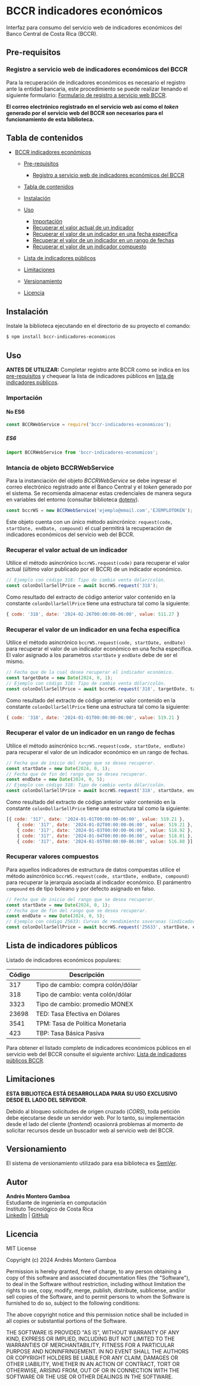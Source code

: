 # BCCR indicadores económicos

Interfaz para consumo del servicio web de indicadores económicos del Banco Central de Costa Rica (BCCR).

## Pre-requisitos

### Registro a servicio web de indicadores económicos del BCCR

Para la recuperación de indicadores económicos es necesario el registro ante la entidad bancaria, este procedimiento se puede realizar llenando el siguiente formulario: [Formulario de registro a servicio web BCCR](https://www.bccr.fi.cr/indicadores-economicos/servicio-web). 

**El correo electrónico registrado en el servicio web así como el _token_ generado por el servicio web del BCCR son necesarios para el funcionamiento de esta biblioteca.**
 
## Tabla de contenidos

- [BCCR indicadores económicos](#BCCR-indicadores-económicos)
    - [Pre-requisitos](#pre-requisitos)
      - [Registro a servicio web de indicadores económicos del BCCR](#registro-a-servicio-web-de-indicadores-económicos-del-BCCR)
      
    - [Tabla de contenidos](#tabla-de-contenidos) 
    - [Instalación](#instalación)
    - [Uso](#uso)
        - [Importación](#importación)
        - [Recuperar el valor actual de un indicador](#recuperar-el-valor-actual-de-un-indicador)
        - [Recuperar el valor de un indicador en una fecha específica](#recuperar-el-valor-de-un-indicador-en-una-fecha-específica)
        - [Recuperar el valor de un indicador en un rango de fechas](#recuperar-el-valor-de-un-indicador-en-un-rango-de-fechas)
        - [Recuperar el valor de un indicador compuesto](#recuperar-el-valor-de-un-indicador-en-un-rango-de-fechas)
    - [Lista de indicadores públicos](#lista-de-indicadores-públicos)
    - [Limitaciones](#limitaciones)
    - [Versionamiento](#versionamiento) 
    - [Licencia](#licencia)


## Instalación

Instale la biblioteca ejecutando en el directorio de su proyecto el comando:

```sh
$ npm install bccr-indicadores-economicos
```

## Uso

**ANTES DE UTILIZAR:** Completar registro ante BCCR como se indica en los [pre-requisitos](#pre-requisitos) y chequear la lista de indicadores públicos en [lista de indicadores públicos](#lista-de-indicadores-públicos).

### Importación

#### No ES6

```js
const BCCRWebService = require('bccr-indicadores-economicos');
```

##### ES6

```js
import BCCRWebService from 'bccr-indicadores-economicos';
```

### Intancia de objeto BCCRWebService

Para la instanciación del objeto _BCCRWebService_ se debe ingresar el correo electrónico registrado ante el Banco Central y el _token_ generado por el sistema. Se recomienda almacenar estas credenciales de manera segura en variables del entorno (consultar biblioteca [dotenv](https://www.npmjs.com/package/dotenv)).

```js
const bccrWS = new BCCRWebService('ejemplo@email.com','EJEMPLOTOKEN');
```

Este objeto cuenta con un único método asincrónico: `request(code, startDate, endDate, compound)` el cual permitirá la recuperación de indicadores económicos del servicio web del BCCR.

### Recuperar el valor actual de un indicador

Utilice el método asincrónico `bccrWS.request(code)` para recuperar el valor actual (último valor publicado por el BCCR) de un indicador económico.

```js
// Ejemplo con código 318: Tipo de cambio venta dólar/colón.
const colonDollarSellPrice = await bccrWS.request('318');
```

Como resultado del extracto de código anterior valor contenido en la constante `colonDollarSellPrice` tiene una estructura tal como la siguiente:

```js
{ code: '318', date: '2024-02-26T00:00:00-06:00', value: 511.27 }
```

### Recuperar el valor de un indicador en una fecha específica

Utilice el método asincrónico `bccrWS.request(code, startDate, endDate)` para recuperar el valor de un indicador económico en una fecha específica. El valor asignado a los parametros `startDate` y `endDate` debe de ser el mismo. 

```js
// Fecha que de la cual desea recuperar el indicador económico.
const targetDate = new Date(2024, 0, 1);
// Ejemplo con código 318: Tipo de cambio venta dólar/colón.
const colonDollarSellPrice = await bccrWS.request('318', targetDate, targetDate);
```

Como resultado del extracto de código anterior valor contenido en la constante `colonDollarSellPrice` tiene una estructura tal como la siguiente:


```js
{ code: '318', date: '2024-01-01T00:00:00-06:00', value: 519.21 }
```

### Recuperar el valor de un indicador en un rango de fechas

Utilice el método asincrónico `bccrWS.request(code, startDate, endDate)` para recuperar el valor de un indicador económico en un rango de fechas.

```js
// Fecha que de inicio del rango que se desea recuperar.
const startDate = new Date(2024, 0, 1);
// Fecha que de fin del rango que se desea recuperar.
const endDate = new Date(2024, 0, 5);
// Ejemplo con código 318: Tipo de cambio venta dólar/colón.
const colonDollarSellPrice = await bccrWS.request('318', startDate, endDate);
```

Como resultado del extracto de código anterior valor contenido en la constante `colonDollarSellPrice` tiene una estructura tal como la siguiente:


```js
[{ code: '317', date: '2024-01-01T00:00:00-06:00', value: 519.21 },
    { code: '317', date: '2024-01-02T00:00:00-06:00', value: 519.21 },
    { code: '317', date: '2024-01-03T00:00:00-06:00', value: 518.92 },
    { code: '317', date: '2024-01-04T00:00:00-06:00', value: 518.01 },
    { code: '317', date: '2024-01-05T00:00:00-06:00', value: 516.88 }]
```

### Recuperar valores compuestos

Para aquellos indicadores de estructura de datos compuestas utilice el método asincrónico `bccrWS.request(code, startDate, endDate, compound)` para recuperar la jerarquía asociada al indicador económico. El parámentro `compound` es de tipo boleano y por defecto asignado en falso. 

```js
// Fecha que de inicio del rango que se desea recuperar.
const startDate = new Date(2024, 0, 1);
// Fecha que de fin del rango que se desea recuperar.
const endDate = new Date(2024, 0, 5);
// Ejemplo con código 25633: Curvas de rendimiento soveranas (indicador compuesto).
const colonDollarSellPrice = await bccrWS.request('25633', startDate, endDate, true);
```

## Lista de indicadores públicos

Listado de indicadores económicos populares:

| Código | Descripción                        |
|--------|------------------------------------|
| 317    | Tipo de cambio: compra colón/dólar |
| 318    | Tipo de cambio: venta colón/dólar |
| 3323   | Tipo de cambio: promedio MONEX     |
| 23698   | TED: Tasa Efectiva en Dólares      |
| 3541   | TPM: Tasa de Política Monetaria    |
| 423   | TBP: Tasa Básica Pasiva            |

Para obtener el listado completo de indicadores económicos públicos en el servicio web del BCCR consulte el siguiente archivo: [Lista de indicadores públicos BCCR](https://gee.bccr.fi.cr/Indicadores/Suscripciones/UI/ConsultaIndicadores/ObtenerArchivo).

## Limitaciones
**ESTA BIBLIOTECA ESTÁ DESARROLLADA PARA SU USO EXCLUSIVO DESDE EL LADO DEL SERVIDOR**. 

Debido al bloqueo solicitudes de origen cruzado (_CORS_), toda petición debe ejecutarse desde un servidor web. Por lo tanto, su implementación desde el lado del cliente (_frontend_) ocasionrá problemas al momento de solicitar recursos desde un buscador web al servicio web del BCCR. 

## Versionamiento

El sistema de versionamiento utilizado para esa biblioteca es [SemVer](http://semver.org/). 

## Autor

**Andrés Montero Gamboa**<br>
Estudiante de ingeniería en computación<br>
Instituto Tecnológico de Costa Rica<br>
[LinkedIn](www.linkedin.com/in/andres-montero-gamboa) | [GitHub](https://github.com/andresmg07)

## Licencia

MIT License

Copyright (c) 2024 Andrés Montero Gamboa

Permission is hereby granted, free of charge, to any person obtaining a copy
of this software and associated documentation files (the "Software"), to deal
in the Software without restriction, including without limitation the rights
to use, copy, modify, merge, publish, distribute, sublicense, and/or sell
copies of the Software, and to permit persons to whom the Software is
furnished to do so, subject to the following conditions:

The above copyright notice and this permission notice shall be included in all
copies or substantial portions of the Software.

THE SOFTWARE IS PROVIDED "AS IS", WITHOUT WARRANTY OF ANY KIND, EXPRESS OR
IMPLIED, INCLUDING BUT NOT LIMITED TO THE WARRANTIES OF MERCHANTABILITY,
FITNESS FOR A PARTICULAR PURPOSE AND NONINFRINGEMENT. IN NO EVENT SHALL THE
AUTHORS OR COPYRIGHT HOLDERS BE LIABLE FOR ANY CLAIM, DAMAGES OR OTHER
LIABILITY, WHETHER IN AN ACTION OF CONTRACT, TORT OR OTHERWISE, ARISING FROM,
OUT OF OR IN CONNECTION WITH THE SOFTWARE OR THE USE OR OTHER DEALINGS IN THE
SOFTWARE.
